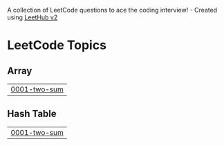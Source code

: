 A collection of LeetCode questions to ace the coding interview! - Created using [LeetHub v2](https://github.com/arunbhardwaj/LeetHub-2.0)
<!---LeetCode Topics Start-->
# LeetCode Topics
## Array
|  |
| ------- |
| [0001-two-sum](https://github.com/sinan-prvt/LeetCode/tree/master/0001-two-sum) |
## Hash Table
|  |
| ------- |
| [0001-two-sum](https://github.com/sinan-prvt/LeetCode/tree/master/0001-two-sum) |
<!---LeetCode Topics End-->